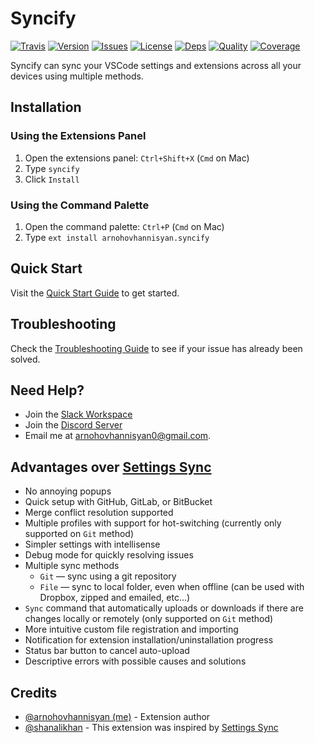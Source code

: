 # Syncify

[![Travis][badge-img:travis]][badge-link:travis]
[![Version][badge-img:version]][badge-link:version]
[![Issues][badge-img:issues]][badge-link:issues]
[![License][badge-img:license]][badge-link:license]
[![Deps][badge-img:deps]][badge-link:deps]
[![Quality][badge-img:quality]][badge-link:codacy]
[![Coverage][badge-img:coverage]][badge-link:codacy]

Syncify can sync your VSCode settings and extensions across all your devices using multiple methods.

## Installation

### Using the Extensions Panel

1. Open the extensions panel: `Ctrl+Shift+X` (`Cmd` on Mac)
2. Type `syncify`
3. Click `Install`

### Using the Command Palette

1. Open the command palette: `Ctrl+P` (`Cmd` on Mac)
2. Type `ext install arnohovhannisyan.syncify`

## Quick Start

Visit the [Quick Start Guide][link:quickstart] to get started.

## Troubleshooting

Check the [Troubleshooting Guide][link:troubleshooting] to see if your issue has already been solved.

## Need Help?

- Join the [Slack Workspace][link:slack]
- Join the [Discord Server][link:discord]
- Email me at arnohovhannisyan0@gmail.com.

## Advantages over [Settings Sync][link:settings-sync]

- No annoying popups
- Quick setup with GitHub, GitLab, or BitBucket
- Merge conflict resolution supported
- Multiple profiles with support for hot-switching (currently only supported on `Git` method)
- Simpler settings with intellisense
- Debug mode for quickly resolving issues
- Multiple sync methods
  - `Git` — sync using a git repository
  - `File` — sync to local folder, even when offline (can be used with Dropbox, zipped and emailed, etc...)
- `Sync` command that automatically uploads or downloads if there are changes locally or remotely (only supported on `Git` method)
- More intuitive custom file registration and importing
- Notification for extension installation/uninstallation progress
- Status bar button to cancel auto-upload
- Descriptive errors with possible causes and solutions

## Credits

- [@arnohovhannisyan (me)][link:me] - Extension author
- [@shanalikhan][link:shanalikhan] - This extension was inspired by [Settings Sync][link:settings-sync]

<!-- Link References -->

[link:shanalikhan]: https://github.com/shanalikhan
[link:me]: https://github.com/arnohovhannisyan
[link:quickstart]: https://github.com/arnohovhannisyan/vscode-syncify/wiki/Quick-Start
[link:troubleshooting]: https://github.com/arnohovhannisyan/vscode-syncify/wiki/Troubleshooting
[link:settings-sync]: https://github.com/shanalikhan/code-settings-sync
[link:slack]: https://join.slack.com/t/vscode-syncify/shared_invite/enQtNzc5MjYyMjYyNzEwLWQ5MGMxNDljZjk5NmYwNWZlYTBmYjk0MjliNjgyYWRkM2NiYjU2YjExY2RmODg2MGIyZTUwY2YzYWM2YThjMmM
[link:discord]: https://discord.gg/DwFKj57

<!-- Badge References -->

[badge-img:travis]: https://img.shields.io/travis/com/arnohovhannisyan/vscode-syncify
[badge-img:version]: https://vsmarketplacebadge.apphb.com/version/arnohovhannisyan.syncify.svg
[badge-img:issues]: https://img.shields.io/github/issues/arnohovhannisyan/vscode-syncify.svg
[badge-img:license]: https://img.shields.io/github/license/arnohovhannisyan/vscode-syncify
[badge-img:deps]: https://img.shields.io/david/arnohovhannisyan/vscode-syncify
[badge-img:coverage]: https://img.shields.io/codacy/coverage/91d77e1b0b56428cb4c9902d247e57a7
[badge-img:quality]: https://img.shields.io/codacy/grade/91d77e1b0b56428cb4c9902d247e57a7
[badge-link:travis]: https://travis-ci.com/arnohovhannisyan/vscode-syncify
[badge-link:version]: https://marketplace.visualstudio.com/items?itemName=arnohovhannisyan.syncify
[badge-link:issues]: https://github.com/arnohovhannisyan/vscode-syncify/issues
[badge-link:license]: https://github.com/arnohovhannisyan/vscode-syncify/blob/master/LICENSE
[badge-link:deps]: https://david-dm.org/arnohovhannisyan/vscode-syncify
[badge-link:codacy]: https://app.codacy.com/manual/arnohovhannisyan/vscode-syncify/dashboard
